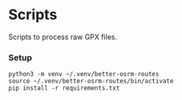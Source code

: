 # Scripts

Scripts to process raw GPX files.

### Setup 

```
python3 -m venv ~/.venv/better-osrm-routes
source ~/.venv/better-osrm-routes/bin/activate
pip install -r requirements.txt
```
